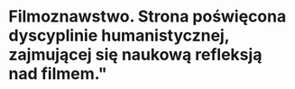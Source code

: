# Filmoznawstwo. Strona poświęcona dyscyplinie humanistycznej, zajmującej się naukową refleksją nad filmem."
